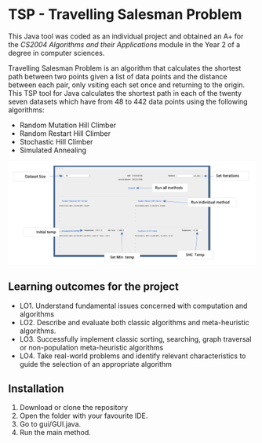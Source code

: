 # TSP - Travelling Salesman Problem

This Java tool was coded as an individual project and obtained an A+ for the _CS2004 Algorithms and their Applications_ module in the Year 2 of a degree in computer sciences. 

Travelling Salesman Problem is an algorithm that calculates the shortest path between two points given a list of data points and the distance between each pair, only vsiting each set once and returning to the origin. This TSP tool for Java calculates the shortest path in each of the twenty seven datasets which have from 48 to 442 data points using the following algorithms:

* Random Mutation Hill Climber
* Random Restart Hill Climber
* Stochastic Hill Climber
* Simulated Annealing

![Image of TSP tool GUI](https://raw.githubusercontent.com/palmisol/TSP/main/TSP-GUI.png)

## Learning outcomes for the project 

* LO1. Understand fundamental issues concerned with computation and algorithms
* LO2. Describe and evaluate both classic algorithms and meta-heuristic algorithms.
* LO3. Successfully implement classic sorting, searching, graph traversal or non-population meta-heuristic algorithms
* LO4. Take real-world problems and identify relevant characteristics to guide the selection of an appropriate algorithm

## Installation

1. Download or clone the repository
2. Open the folder with your favourite IDE. 
3. Go to gui/GUI.java. 
4. Run the main method. 


